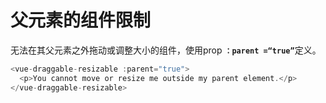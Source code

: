 # 父元素的组件限制

无法在其父元素之外拖动或调整大小的组件，使用prop <b>`：parent =“true”`</b>定义。

~~~js
<vue-draggable-resizable :parent="true">
  <p>You cannot move or resize me outside my parent element.</p>
</vue-draggable-resizable>
~~~

